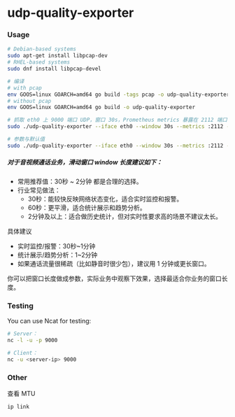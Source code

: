 # udp-quality-exporter

### Usage

```bash
# Debian-based systems
sudo apt-get install libpcap-dev
# RHEL-based systems
sudo dnf install libpcap-devel

# 编译
# with pcap
env GOOS=linux GOARCH=amd64 go build -tags pcap -o udp-quality-exporter
# without pcap
env GOOS=linux GOARCH=amd64 go build -o udp-quality-exporter

# 抓取 eth0 上 9000 端口 UDP，窗口 30s，Prometheus metrics 暴露在 2112 端口
sudo ./udp-quality-exporter --iface eth0 --window 30s --metrics :2112 --filter_ports 9000,9001

# 参数与默认值
sudo ./udp-quality-exporter --iface eth0 --window 30s --metrics :2112 --max_clients 100 --window_buffer_cap 1

```

##### 对于音视频通话业务，滑动窗口 window 长度建议如下：

- 常用推荐值：30秒 ~ 2分钟 都是合理的选择。
- 行业常见做法：
    - 30秒：能较快反映网络状态变化，适合实时监控和报警。
    - 60秒：更平滑，适合统计展示和趋势分析。
    - 2分钟及以上：适合做历史统计，但对实时性要求高的场景不建议太长。

具体建议
- 实时监控/报警：30秒~1分钟
- 统计展示/趋势分析：1~2分钟
- 如果通话流量很稀疏（比如静音时很少包），建议用 1 分钟或更长窗口。

你可以把窗口长度做成参数，实际业务中观察下效果，选择最适合你业务的窗口长度。


### Testing 

You can use Ncat for testing:

```bash
# Server：
nc -l -u -p 9000

# Client：
nc -u <server-ip> 9000

```

### Other

查看 MTU

```
ip link

```

